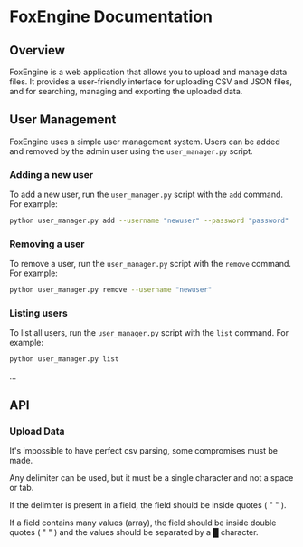 # FoxEngine Documentation

## Overview

FoxEngine is a web application that allows you to upload and manage data files. It provides a user-friendly interface for uploading CSV and JSON files, and for searching, managing and exporting the uploaded data.

## User Management

FoxEngine uses a simple user management system. Users can be added and removed by the admin user using the `user_manager.py` script.

### Adding a new user

To add a new user, run the `user_manager.py` script with the `add` command. For example:

```bash
python user_manager.py add --username "newuser" --password "password"
```

### Removing a user

To remove a user, run the `user_manager.py` script with the `remove` command. For example:

```bash
python user_manager.py remove --username "newuser"
```

### Listing users

To list all users, run the `user_manager.py` script with the `list` command. For example:

```bash
python user_manager.py list
```

...

## API

### Upload Data

It's impossible to have perfect csv parsing, some compromises must be made.

Any delimiter can be used, but it must be a single character and not a space or tab.

If the delimiter is present in a field, the field should be inside quotes ( " " ).

If a field contains many values (array), the field should be inside double quotes ( " " ) and the values should be separated by a █ character.